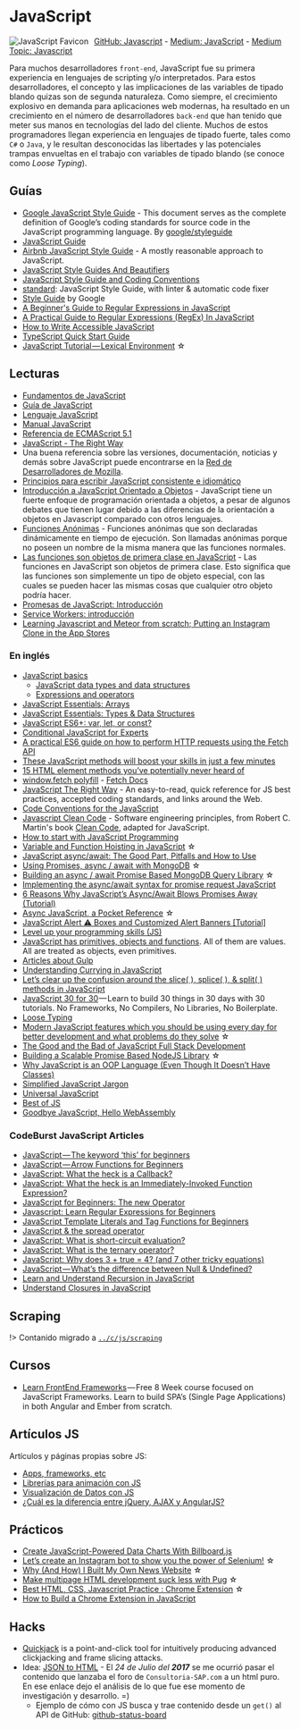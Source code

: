 # JavaScript

<img src="/dev.web/assets/img/js-favicon.png" alt="JavaScript Favicon" style="float:left;margin-right:10px;" /> [GitHub: Javascript](https://github.com/topics/javascript) - [Medium: JavaScript](https://medium.com/tag/javascript) - [Medium Topic: Javascript](https://medium.com/topic/javascript)

Para muchos desarrolladores `front-end`, JavaScript fue su primera experiencia en lenguajes de scripting y/o interpretados. Para estos desarrolladores, el concepto y las implicaciones de las variables de tipado blando quizas son de segunda naturaleza. Como siempre, el crecimiento explosivo en demanda para aplicaciones web modernas, ha resultado en un crecimiento en el número de desarrolladores `back-end` que han tenido que meter sus manos en tecnologías del lado del cliente. Muchos de estos programadores llegan experiencia en lenguajes de tipado fuerte, tales como `C#` o `Java`, y le resultan desconocidas las libertades y las potenciales trampas envueltas en el trabajo con variables de tipado blando (se conoce como _Loose Typing_).

## Guías

- [Google JavaScript Style Guide](https://google.github.io/styleguide/jsguide.html) - This document serves as the complete definition of Google’s coding standards for source code in the JavaScript programming language. By [google/styleguide](https://github.com/google/styleguide)
- [JavaScript Guide](https://developer.mozilla.org/en-US/docs/Web/JavaScript/Guide)
- [Airbnb JavaScript Style Guide](https://github.com/airbnb/javascript) - A mostly reasonable approach to JavaScript.
- [JavaScript Style Guides And Beautifiers](https://addyosmani.com/blog/javascript-style-guides-and-beautifiers/)
- [JavaScript Style Guide and Coding Conventions](https://www.w3schools.com/js/js_conventions.asp)
- [standard](https://github.com/standard/standard): JavaScript Style Guide, with linter & automatic code fixer
- [Style Guide](https://google.github.io/styleguide/javascriptguide.xml) by Google
- [A Beginner's Guide to Regular Expressions in JavaScript](https://code.tutsplus.com/tutorials/a-beginners-guide-to-regular-expressions-in-javascript--cms-31130)
- [A Practical Guide to Regular Expressions (RegEx) In JavaScript](https://blog.bitsrc.io/a-beginners-guide-to-regular-expressions-regex-in-javascript-9c58feb27eb4)
- [How to Write Accessible JavaScript](https://medium.com/dailyjs/4-javascript-techniques-for-building-accessible-web-interfaces-348f820c157f)
- [TypeScript Quick Start Guide](https://levelup.gitconnected.com/typescript-quick-start-guide-7257c2b71538)
- [JavaScript Tutorial — Lexical Environment](https://medium.com/@js_tut/javascript-tutorial-lexical-environment-3ee161bb2295) ☆

## Lecturas

- [Fundamentos de JavaScript](https://developer.mozilla.org/es/docs/Learn/Getting_started_with_the_web/JavaScript_basics)
- [Guía de JavaScript](https://developer.mozilla.org/es/docs/Web/JavaScript/Guide)
- [Lenguaje JavaScript](https://lenguajejs.com/)
- [Manual JavaScript](https://desarrolloweb.com/javascript/)
- [Referencia de ECMAScript 5.1](https://www.todojs.com/ref/javascript/)
- [JavaScript - The Right Way](http://jstherightway.org/es-es/)
- Una buena referencia sobre las versiones, documentación, noticias y demás sobre JavaScript puede encontrarse en la [Red de Desarrolladores de Mozilla](https://developer.mozilla.org/es/docs/Web/JavaScript).
- [Principios para escribir JavaScript consistente e idiomático](https://github.com/rwaldron/idiomatic.js/tree/master/translations/es_ES)
- [Introducción a JavaScript Orientado a Objetos](https://developer.mozilla.org/es/docs/Web/JavaScript/Introducci%C3%B3n_a_JavaScript_orientado_a_objetos) - JavaScript tiene un fuerte enfoque de programación orientada a objetos, a pesar de algunos debates que tienen lugar debido a las diferencias de la orientación a objetos en Javascript comparado con otros lenguajes.
- [Funciones Anónimas](http://helephant.com/2008/08/23/javascript-anonymous-functions/) - Funciones anónimas que son declaradas dinámicamente en tiempo de ejecución. Son llamadas anónimas porque no poseen un nombre de la misma manera que las funciones normales.
- [Las funciones son objetos de primera clase en JavaScript](http://helephant.com/2008/08/19/functions-are-first-class-objects-in-javascript/) - Las funciones en JavaScript son objetos de primera clase. Esto significa que las funciones son simplemente un tipo de objeto especial, con las cuales se pueden hacer las mismas cosas que cualquier otro objeto podría hacer.
- [Promesas de JavaScript: Introducción](https://developers.google.com/web/fundamentals/primers/promises)
- [Service Workers: introducción](https://developers.google.com/web/fundamentals/primers/service-workers/)
- [Learning Javascript and Meteor from scratch; Putting an Instagram Clone in the App Stores](https://medium.com/@jracollins/my-first-app-carspot-an-instagram-clone-for-cars-was-approved-for-the-itunes-store-on-the-18-8-f4668f8b17de)

### En inglés

- [JavaScript basics](https://developer.mozilla.org/en-US/docs/Learn/Getting_started_with_the_web/JavaScript_basics)
  - [JavaScript data types and data structures](https://developer.mozilla.org/en-US/docs/Web/JavaScript/Data_structures)
  - [Expressions and operators](https://developer.mozilla.org/en-US/docs/Web/JavaScript/Reference/Operators)
- [JavaScript Essentials: Arrays](https://codeburst.io/javascript-essentials-arrays-2d275b9598c5)
- [JavaScript Essentials: Types & Data Structures](https://codeburst.io/javascript-essentials-types-data-structures-3ac039f9877b)
- [JavaScript ES6+: var, let, or const?](https://medium.com/javascript-scene/javascript-es6-var-let-or-const-ba58b8dcde75)
- [Conditional JavaScript for Experts](https://hackernoon.com/conditional-javascript-for-experts-d2aa456ef67c)
- [A practical ES6 guide on how to perform HTTP requests using the Fetch API](https://medium.freecodecamp.org/a-practical-es6-guide-on-how-to-perform-http-requests-using-the-fetch-api-594c3d91a547)
- [These JavaScript methods will boost your skills in just a few minutes](https://medium.freecodecamp.org/7-javascript-methods-that-will-boost-your-skills-in-less-than-8-minutes-4cc4c3dca03f)
- [15 HTML element methods you’ve potentially never heard of](https://hackernoon.com/15-html-element-methods-youve-potentially-never-heard-of-fc6863e41b2a)
- [window.fetch polyfill](https://github.com/github/fetch#readme) - [Fetch Docs](https://github.github.io/fetch/)
- [JavaScript The Right Way](http://jstherightway.org) - An easy-to-read, quick reference for JS best practices, accepted coding standards, and links around the Web.
- [Code Conventions for the JavaScript](http://crockford.com/javascript/code.html)
- [Javascript Clean Code](https://github.com/ryanmcdermott/clean-code-javascript) - Software engineering principles, from Robert C. Martin's book [Clean Code](https://www.amazon.com/Clean-Code-Handbook-Software-Craftsmanship/dp/0132350882), adapted for JavaScript.
- [How to start with JavaScript Programming](http://jugoncalv.es/blog/javascript/how-to-start-with-javascript)
- [Variable and Function Hoisting in JavaScript](https://medium.com/@e.be.walk/variable-and-function-hoisting-in-javascript-e0c8ce1d31a5) ☆
- [JavaScript async/await: The Good Part, Pitfalls and How to Use](https://hackernoon.com/javascript-async-await-the-good-part-pitfalls-and-how-to-use-9b759ca21cda)
- [Using Promises, async / await with MongoDB](https://medium.com/@rossbulat/using-promises-async-await-with-mongodb-613ed8243900) ☆
- [Building an async / await Promise Based MongoDB Query Library](https://medium.com/@rossbulat/building-an-async-await-promise-based-mongodb-query-library-7312003b0cf4) ☆
- [Implementing the async/await syntax for promise request JavaScript](https://medium.com/@salmaeng71/implementing-the-async-await-syntax-for-promise-request-javascript-c4a193827bd2)
- [6 Reasons Why JavaScript’s Async/Await Blows Promises Away (Tutorial)](https://hackernoon.com/6-reasons-why-javascripts-async-await-blows-promises-away-tutorial-c7ec10518dd9)
- [Async JavaScript, a Pocket Reference](https://medium.com/@ajmeyghani/async-javascript-a-pocket-reference-2bb16ac40d21) ☆
- [JavaScript Alert ⚠ Boxes and Customized Alert Banners [Tutorial]](https://love2dev.com/blog/custom-javascript-alert/)
- [Level up your programming skills (JS)](http://exercism.io/languages/javascript/about)
- [JavaScript has primitives, objects and functions](https://medium.freecodecamp.org/learn-these-javascript-fundamentals-and-become-a-better-developer-2a031a0dc9cf). All of them are values. All are treated as objects, even primitives.
- [Articles about Gulp](https://github.com/gulpjs/gulp/blob/v3.9.1/docs/README.md#articles)
- [Understanding Currying in JavaScript](https://blog.bitsrc.io/understanding-currying-in-javascript-ceb2188c339)
- [Let’s clear up the confusion around the slice( ), splice( ), & split( ) methods in JavaScript](https://medium.freecodecamp.org/lets-clear-up-the-confusion-around-the-slice-splice-split-methods-in-javascript-8ba3266c29ae)
- [JavaScript 30 for 30](https://javascript30.com/) — Learn to build 30 things in 30 days with 30 tutorials. No Frameworks, No Compilers, No Libraries, No Boilerplate.
- [Loose Typing](http://blog.jeremymartin.name/2008/03/understanding-loose-typing-in.html)
- [Modern JavaScript features which you should be using every day for better development and what problems do they solve](https://medium.com/@tkwebdev/modern-javascript-features-which-you-should-be-using-every-day-for-better-development-and-what-66d74633e896) ☆
- [The Good and the Bad of JavaScript Full Stack Development](https://www.altexsoft.com/blog/engineering/the-good-and-the-bad-of-javascript-full-stack-development/)
- [Building a Scalable Promise Based NodeJS Library](https://medium.com/@rossbulat/building-a-scalable-promise-based-nodejs-library-for-your-apps-cf669de03bfb) ☆
- [Why JavaScript is an OOP Language (Even Though It Doesn’t Have Classes)](https://medium.com/background-thread/why-javascript-is-an-oop-language-even-though-it-doesnt-have-classes-92a4e202176f)
- [Simplified JavaScript Jargon](http://jargon.js.org/)
- [Universal JavaScript](https://cdb.reacttraining.com/universal-javascript-4761051b7ae9)
- [Best of JS](https://bestof.js.org/)
- [Goodbye JavaScript, Hello WebAssembly](https://www.telerik.com/blogs/goodbye-javascript-hello-webassembly)


### CodeBurst JavaScript Articles

- [JavaScript — The keyword ‘this’ for beginners](https://codeburst.io/javascript-the-keyword-this-for-beginners-fb5238d99f85)
- [JavaScript — Arrow Functions for Beginners](https://codeburst.io/javascript-arrow-functions-for-beginners-926947fc0cdc)
- [JavaScript: What the heck is a Callback?](https://codeburst.io/javascript-what-the-heck-is-a-callback-aba4da2deced)
- [JavaScript: What the heck is an Immediately-Invoked Function Expression?](https://codeburst.io/javascript-what-the-heck-is-an-immediately-invoked-function-expression-a0ed32b66c18)
- [JavaScript for Beginners: The new Operator](https://codeburst.io/javascript-for-beginners-the-new-operator-cee35beb669e)
- [Javascript: Learn Regular Expressions for Beginners](https://codeburst.io/javascript-learn-regular-expressions-for-beginners-bb6107015d91)
- [JavaScript Template Literals and Tag Functions for Beginners](https://codeburst.io/javascript-template-literals-tag-functions-for-beginners-758a041160e1)
- [JavaScript & the spread operator](https://codeburst.io/javascript-the-spread-operator-a867a71668ca)
- [JavaScript: What is short-circuit evaluation?](https://codeburst.io/javascript-what-is-short-circuit-evaluation-ff22b2f5608c)
- [JavaScript: What is the ternary operator?](https://codeburst.io/javascript-what-is-the-ternary-operator-c819af8a7f6c)
- [JavaScript: Why does 3 + true = 4? (and 7 other tricky equations)](https://codeburst.io/javascript-why-does-3-true-4-and-7-other-tricky-equations-9dd13cb2a92a)
- [JavaScript — What’s the difference between Null & Undefined?](https://codeburst.io/javascript-whats-the-difference-between-null-undefined-37793b5bfce6)
- [Learn and Understand Recursion in JavaScript](https://codeburst.io/learn-and-understand-recursion-in-javascript-b588218e87ea)
- [Understand Closures in JavaScript](https://codeburst.io/understand-closures-in-javascript-d07852fa51e7)

## Scraping

!> Contanido migrado a [`../c/js/scraping`](/c/js/scraping.md)

## Cursos

- [Learn FrontEnd Frameworks](https://www.udacity.com/course/front-end-frameworks--ud894) — Free 8 Week course focused on JavaScript Frameworks. Learn to build SPA’s (Single Page Applications) in both Angular and Ember from scratch.

## Artículos JS

Artículos y páginas propias sobre JS:

- [Apps, frameworks, etc](/c/js/webs.md)
- [Librerías para animación con JS](/c/js/animacion.md)
- [Visualización de Datos con JS](/c/js/data-visualization.md)
- [¿Cuál es la diferencia entre jQuery, AJAX y AngularJS?](/c/js/jquery-ajax-angularjs.md)

## Prácticos

- [Create JavaScript-Powered Data Charts With Billboard.js](https://www.hongkiat.com/blog/create-javascript-powered-data-charts-billboardjs/)
- [Let’s create an Instagram bot to show you the power of Selenium!](https://medium.com/@mottet.dev/lets-create-an-instagram-bot-to-show-you-the-power-of-selenium-349d7a6744f7) ☆
- [Why (And How) I Built My Own News Website](https://medium.com/@kieranmaher13/why-and-how-i-built-my-own-news-website-7e025b8e20e) ☆
- [Make multipage HTML development suck less with Pug](https://medium.freecodecamp.org/make-multipage-html-development-suck-less-with-pug-fb23bc8e7874) ☆
- [Best HTML, CSS, Javascript Practice : Chrome Extension](https://medium.com/@thejungwon/best-html-css-javascript-practice-chrome-extension-ae4e5e7839e) ☆
- [How to Build a Chrome Extension in JavaScript](https://towardsdatascience.com/how-to-build-a-chrome-extension-in-javascript-157ba8713df6)

## Hacks

- [Quickjack](https://github.com/samyk/quickjack) is a point-and-click tool for intuitively producing advanced clickjacking and frame slicing attacks.
- Idea: [JSON to HTML](https://github.com/SidVal/SidV/issues/16#issue-245083959) - El _24 de Julio del **2017**_ se me ocurrió pasar el contenido que lanzaba el foro de `Consultoria-SAP.com` a un html puro. En ese enlace dejo el análisis de lo que fue ese momento de investigación y desarrollo. =)
  - Ejemplo de cómo con JS busca y trae contenido desde un `get()` al API de GitHub: [github-status-board](https://github.com/jwarby/github-status-board)

